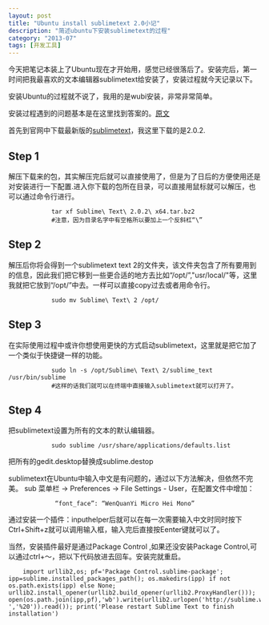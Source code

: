 ```yaml
---
layout: post
title: "Ubuntu install sublimetext 2.0小记"
description: "简述ubuntu下安装sublimetext的过程"
category: "2013-07"
tags: [开发工具]
---
```



今天把笔记本装上了Ubuntu现在才开始用，感觉已经很落后了。安装完后，第一时间把我最喜欢的文本编辑器sublimetext给安装了，安装过程就今天记录以下。

安装Ubuntu的过程就不说了，我用的是wubi安装，非常非常简单。

安装过程遇到的问题基本是在这里找到答案的。[原文](http://www.technoreply.com/how-to-install-sublime-text-2-on-ubuntu-12-04-unity/)

首先到官网中下载最新版的[sublimetext](http://www.sublimetext.com/2)，我这里下载的是2.0.2.

## Step 1
解压下载来的包，其实解压完后就可以直接使用了，但是为了日后的方便使用还是对安装进行一下配置.进入你下载的包所在目录，可以直接用鼠标就可以解压，也可以通过命令行进行。

                tar xf Sublime\ Text\ 2.0.2\ x64.tar.bz2
                #注意，因为目录名字中有空格所以要加上一个反斜杠“\”

##  Step 2
解压后你将会得到一个sublimetext text 2的文件夹，该文件夹包含了所有要用到的信息，因此我们把它移到一些更合适的地方去比如“/opt/”,"usr/local/"等，这里我就把它放到“/opt/”中去。一样可以直接copy过去或者用命令行。

                sudo mv Sublime\ Text\ 2 /opt/

## Step 3
在实际使用过程中或许你想使用更快的方式启动sublimetext，这里就是把它加了一个类似于快捷键一样的功能。

                sudo ln -s /opt/Sublime\ Text\ 2/sublime_text /usr/bin/sublime
                #这样的话我们就可以在终端中直接输入sublimetext就可以打开了。

## Step 4
把sublimetext设置为所有的文本的默认编辑器。

                sudo sublime /usr/share/applications/defaults.list

把所有的gedit.desktop替换成sublime.destop

sublimetext在Ubuntu中输入中文是有问题的，通过以下方法解决，但依然不完美。
sub
菜单栏 -> Preferences -> File Settings - User，在配置文件中增加：
                
                 “font_face”: “WenQuanYi Micro Hei Mono”

通过安装一个插件：inputhelper后就可以在每一次需要输入中文时同时按下Ctrl+Shift+z就可以调用输入框，输入完后直接按Eenter键就可以了。

当然，安装插件最好是通过Package Control ,如果还没安装Package Control,可以通过ctrl+～，把以下代码放进去回车。安装完就重启。

		import urllib2,os; pf='Package Control.sublime-package'; ipp=sublime.installed_packages_path(); os.makedirs(ipp) if not os.path.exists(ipp) else None; urllib2.install_opener(urllib2.build_opener(urllib2.ProxyHandler())); open(os.path.join(ipp,pf),'wb').write(urllib2.urlopen('http://sublime.wbond.net/'+pf.replace(' ','%20')).read()); print('Please restart Sublime Text to finish installation')

